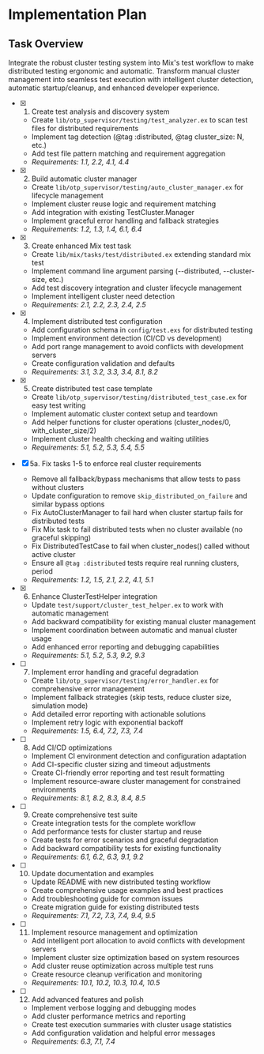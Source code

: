  # Implementation Plan

## Task Overview

Integrate the robust cluster testing system into Mix's test workflow to make distributed testing ergonomic and automatic. Transform manual cluster management into seamless test execution with intelligent cluster detection, automatic startup/cleanup, and enhanced developer experience.

- [x] 1. Create test analysis and discovery system





  - Create `lib/otp_supervisor/testing/test_analyzer.ex` to scan test files for distributed requirements
  - Implement tag detection (@tag :distributed, @tag cluster_size: N, etc.)
  - Add test file pattern matching and requirement aggregation
  - _Requirements: 1.1, 2.2, 4.1, 4.4_

- [x] 2. Build automatic cluster manager






  - Create `lib/otp_supervisor/testing/auto_cluster_manager.ex` for lifecycle management
  - Implement cluster reuse logic and requirement matching
  - Add integration with existing TestCluster.Manager
  - Implement graceful error handling and fallback strategies
  - _Requirements: 1.2, 1.3, 1.4, 6.1, 6.4_

- [x] 3. Create enhanced Mix test task



  - Create `lib/mix/tasks/test/distributed.ex` extending standard mix test
  - Implement command line argument parsing (--distributed, --cluster-size, etc.)
  - Add test discovery integration and cluster lifecycle management
  - Implement intelligent cluster need detection
  - _Requirements: 2.1, 2.2, 2.3, 2.4, 2.5_

- [x] 4. Implement distributed test configuration





  - Add configuration schema in `config/test.exs` for distributed testing
  - Implement environment detection (CI/CD vs development)
  - Add port range management to avoid conflicts with development servers
  - Create configuration validation and defaults
  - _Requirements: 3.1, 3.2, 3.3, 3.4, 8.1, 8.2_

- [x] 5. Create distributed test case template






  - Create `lib/otp_supervisor/testing/distributed_test_case.ex` for easy test writing
  - Implement automatic cluster context setup and teardown
  - Add helper functions for cluster operations (cluster_nodes/0, with_cluster_size/2)
  - Implement cluster health checking and waiting utilities
  - _Requirements: 5.1, 5.2, 5.3, 5.4, 5.5_

- [x] 5a. Fix tasks 1-5 to enforce real cluster requirements







  - Remove all fallback/bypass mechanisms that allow tests to pass without clusters
  - Update configuration to remove `skip_distributed_on_failure` and similar bypass options
  - Fix AutoClusterManager to fail hard when cluster startup fails for distributed tests
  - Fix Mix task to fail distributed tests when no cluster available (no graceful skipping)
  - Fix DistributedTestCase to fail when cluster_nodes() called without active cluster
  - Ensure all `@tag :distributed` tests require real running clusters, period
  - _Requirements: 1.2, 1.5, 2.1, 2.2, 4.1, 5.1_

- [x] 6. Enhance ClusterTestHelper integration





  - Update `test/support/cluster_test_helper.ex` to work with automatic management
  - Add backward compatibility for existing manual cluster management
  - Implement coordination between automatic and manual cluster usage
  - Add enhanced error reporting and debugging capabilities
  - _Requirements: 5.1, 5.2, 5.3, 9.2, 9.3_

- [ ] 7. Implement error handling and graceful degradation
  - Create `lib/otp_supervisor/testing/error_handler.ex` for comprehensive error management
  - Implement fallback strategies (skip tests, reduce cluster size, simulation mode)
  - Add detailed error reporting with actionable solutions
  - Implement retry logic with exponential backoff
  - _Requirements: 1.5, 6.4, 7.2, 7.3, 7.4_

- [ ] 8. Add CI/CD optimizations
  - Implement CI environment detection and configuration adaptation
  - Add CI-specific cluster sizing and timeout adjustments
  - Create CI-friendly error reporting and test result formatting
  - Implement resource-aware cluster management for constrained environments
  - _Requirements: 8.1, 8.2, 8.3, 8.4, 8.5_

- [ ] 9. Create comprehensive test suite
  - Create integration tests for the complete workflow
  - Add performance tests for cluster startup and reuse
  - Create tests for error scenarios and graceful degradation
  - Add backward compatibility tests for existing functionality
  - _Requirements: 6.1, 6.2, 6.3, 9.1, 9.2_

- [ ] 10. Update documentation and examples
  - Update README with new distributed testing workflow
  - Create comprehensive usage examples and best practices
  - Add troubleshooting guide for common issues
  - Create migration guide for existing distributed tests
  - _Requirements: 7.1, 7.2, 7.3, 7.4, 9.4, 9.5_

- [ ] 11. Implement resource management and optimization
  - Add intelligent port allocation to avoid conflicts with development servers
  - Implement cluster size optimization based on system resources
  - Add cluster reuse optimization across multiple test runs
  - Create resource cleanup verification and monitoring
  - _Requirements: 10.1, 10.2, 10.3, 10.4, 10.5_

- [ ] 12. Add advanced features and polish
  - Implement verbose logging and debugging modes
  - Add cluster performance metrics and reporting
  - Create test execution summaries with cluster usage statistics
  - Add configuration validation and helpful error messages
  - _Requirements: 6.3, 7.1, 7.4_